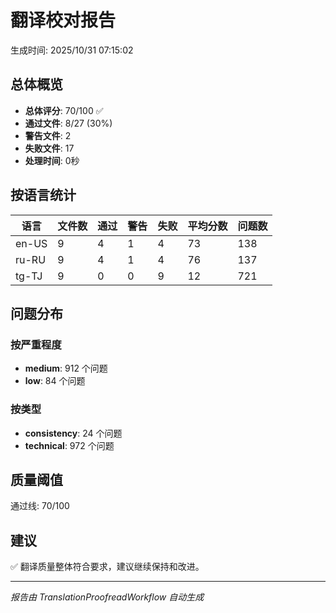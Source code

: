 # 翻译校对报告

生成时间: 2025/10/31 07:15:02

## 总体概览

- **总体评分**: 70/100 ✅
- **通过文件**: 8/27 (30%)
- **警告文件**: 2
- **失败文件**: 17
- **处理时间**: 0秒

## 按语言统计

| 语言 | 文件数 | 通过 | 警告 | 失败 | 平均分数 | 问题数 |
|------|--------|------|------|------|----------|--------|
| en-US | 9 | 4 | 1 | 4 | 73 | 138 |
| ru-RU | 9 | 4 | 1 | 4 | 76 | 137 |
| tg-TJ | 9 | 0 | 0 | 9 | 12 | 721 |

## 问题分布

### 按严重程度
- **medium**: 912 个问题
- **low**: 84 个问题

### 按类型
- **consistency**: 24 个问题
- **technical**: 972 个问题

## 质量阈值
通过线: 70/100

## 建议

✅ 翻译质量整体符合要求，建议继续保持和改进。

---
*报告由 TranslationProofreadWorkflow 自动生成*
